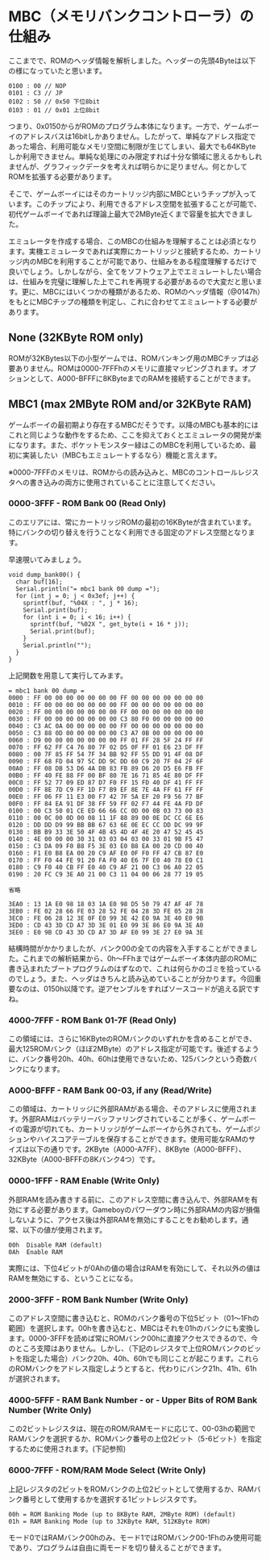 # MBC（メモリバンクコントローラ）の仕組み
ここまでで、ROMのヘッダ情報を解析しました。ヘッダーの先頭4Byteは以下の様になっていたと思います。

```
0100 : 00 // NOP
0101 : C3 // JP
0102 : 50 // 0x50 下位8bit
0103 : 01 // 0x01 上位8bit
```

つまり、0x0150からがROMのプログラム本体になります。一方で、ゲームボーイのアドレスバスは16bitしかありません。したがって、単純なアドレス指定であった場合、利用可能なメモリ空間に制限が生じてしまい、最大でも64KByteしか利用できません。単純な処理にのみ限定すれば十分な領域に思えるかもしれませんが、グラフィックデータを考えれば明らかに足りません。何とかしてROMを拡張する必要があります。

そこで、ゲームボーイにはそのカートリッジ内部にMBCというチップが入っています。このチップにより、利用できるアドレス空間を拡張することが可能で、初代ゲームボーイであれば理論上最大で2MByte近くまで容量を拡大できました。

エミュレータを作成する場合、このMBCの仕組みを理解することは必須となります。実機エミュレータであれば実際にカートリッジと接続するため、カートリッジ内のMBCを利用することが可能であり、仕組みをある程度理解するだけで良いでしょう。しかしながら、全てをソフトウェア上でエミュレートしたい場合は、仕組みを完璧に理解した上でこれを再現する必要があるので大変だと思います。更に、MBCにはいくつかの種類があるため、ROMのヘッダ情報（@0147h）をもとにMBCチップの種類を判定し、これに合わせてエミュレートする必要があります。

## None (32KByte ROM only)
ROMが32KBytes以下の小型ゲームでは、ROMバンキング用のMBCチップは必要ありません。ROMは0000-7FFFhのメモリに直接マッピングされます。オプションとして、A000-BFFFに8KByteまでのRAMを接続することができます。

## MBC1 (max 2MByte ROM and/or 32KByte RAM)
ゲームボーイの最初期より存在するMBCだそうです。以降のMBCも基本的にはこれと同じような動作をするため、ここを抑えておくとエミュレータの開発が楽になります。また、ポケットモンスター緑はこのMBCを利用しているため、最初に実装したい（MBCもエミュレートするなら）機能と言えます。

※0000-7FFFのメモリは、ROMからの読み込みと、MBCのコントロールレジスタへの書き込みの両方に使用されていることに注意してください。

### 0000-3FFF - ROM Bank 00 (Read Only)
このエリアには、常にカートリッジROMの最初の16KByteが含まれています。特にバンクの切り替えを行うことなく利用できる固定のアドレス空間となります。

早速覗いてみましょう。

```c:
void dump_bank00() {
  char buf[16];
  Serial.println("= mbc1 bank 00 dump =");
  for (int j = 0; j < 0x3ef; j++) {
    sprintf(buf, "%04X : ", j * 16);
    Serial.print(buf);
    for (int i = 0; i < 16; i++) {
      sprintf(buf, "%02X ", get_byte(i + 16 * j));
      Serial.print(buf);
    }
    Serial.println("");
  }  
}
```

上記関数を用意して実行してみます。

```
= mbc1 bank 00 dump =
0000 : FF 00 00 00 00 00 00 00 FF 00 00 00 00 00 00 00 
0010 : FF 00 00 00 00 00 00 00 FF 00 00 00 00 00 00 00 
0020 : FF 00 00 00 00 00 00 00 FF 00 00 00 00 00 00 00 
0030 : FF 00 00 00 00 00 00 00 C3 80 F0 00 00 00 00 00 
0040 : C3 AC 0A 00 00 00 00 00 FF 00 00 00 00 00 00 00 
0050 : C3 88 0D 00 00 00 00 00 C3 A7 0B 00 00 00 00 00 
0060 : D9 00 00 00 00 00 00 00 FF 01 FF 28 5F 24 FF FF 
0070 : FF 62 FF C4 76 80 7F 02 D5 0F FF 01 E6 23 DF FF 
0080 : 00 7F 85 FF 54 7F 34 BB 92 FF 55 DD 91 4F 08 DF 
0090 : FF 68 FD 04 97 5C DD 9C DD 60 C9 20 7F 04 2F 6F 
00A0 : FF 08 DB 53 D6 4A DB 83 FB 89 D6 20 D5 E6 FB FF 
00B0 : FF 40 FE 88 FF 00 BF 80 7E 16 71 85 4E 80 DF FF 
00C0 : FF 52 77 09 ED 87 D7 F0 FF 15 FD 40 DF 41 FF FF 
00D0 : FF 8E 7D C9 FF 1D F7 B9 EF 8E 7E 4A FF 61 FF FF 
00E0 : FF 06 FF 11 E3 00 F7 42 7F 5A EF 20 F9 56 77 BF 
00F0 : FF 84 EA 91 DF 38 FF 59 FF 02 F7 44 FE 4A FD DF 
0100 : 00 C3 50 01 CE ED 66 66 CC 0D 00 0B 03 73 00 83 
0110 : 00 0C 00 0D 00 08 11 1F 88 89 00 0E DC CC 6E E6 
0120 : DD DD D9 99 BB BB 67 63 6E 0E EC CC DD DC 99 9F 
0130 : BB B9 33 3E 50 4F 4B 45 4D 4F 4E 20 47 52 45 45 
0140 : 4E 00 00 00 30 31 03 03 04 03 00 33 01 9B F5 47 
0150 : C3 DA 09 F0 B8 F5 3E 03 E0 B8 EA 00 20 CD 00 40 
0160 : F1 E0 B8 EA 00 20 C9 AF E0 0F F0 FF 47 CB 87 E0 
0170 : FF F0 44 FE 91 20 FA F0 40 E6 7F E0 40 78 E0 C1 
0180 : C9 F0 40 CB FF E0 40 C9 AF 21 00 C3 06 A0 22 05 
0190 : 20 FC C9 3E A0 21 00 C3 11 04 00 06 28 77 19 05 

省略

3EA0 : 13 1A E0 98 18 03 1A E0 98 D5 50 79 47 AF 4F 78 
3EB0 : FE 02 28 66 FE 03 28 52 FE 04 28 3D FE 05 28 28 
3EC0 : FE 06 28 12 3E 0F E0 99 3E 42 E0 9A 3E 40 E0 9B 
3ED0 : CD 43 3D CD A7 3D 3E 01 E0 99 3E 86 E0 9A 3E A0 
3EE0 : E0 9B CD 43 3D CD A7 3D AF E0 99 3E 27 E0 9A 3E 
```

結構時間がかかりましたが、バンク00の全ての内容を入手することができました。これまでの解析結果から、0h～FFhまではゲームボーイ本体内部のROMに書き込まれたブートプログラムのはずなので、これは何らかのゴミを拾っているのでしょう。また、ヘッダはきちんと読み込めていることが分かります。今回重要なのは、0150h以降です。逆アセンブルをすればソースコードが追える訳ですね。

### 4000-7FFF - ROM Bank 01-7F (Read Only)
この領域には、さらに16KByteのROMバンクのいずれかを含めることができ、最大125ROMバンク（ほぼ2MByte）のアドレス指定が可能です。後述するように、バンク番号20h、40h、60hは使用できないため、125バンクという奇数バンクになります。

### A000-BFFF - RAM Bank 00-03, if any (Read/Write)
この領域は、カートリッジに外部RAMがある場合、そのアドレスに使用されます。外部RAMはバッテリーバッファリングされていることが多く、ゲームボーイの電源が切れても、カートリッジがゲームボーイから外されても、ゲームポジションやハイスコアテーブルを保存することができます。使用可能なRAMのサイズは以下の通りです。2KByte（A000-A7FF）、8KByte（A000-BFFF）、32KByte（A000-BFFFの8Kバンク4つ）です。

### 0000-1FFF - RAM Enable (Write Only)
外部RAMを読み書きする前に、このアドレス空間に書き込んで、外部RAMを有効にする必要があります。Gameboyのパワーダウン時に外部RAMの内容が損傷しないように、アクセス後は外部RAMを無効にすることをお勧めします。通常、以下の値が使用されます。

```
00h  Disable RAM (default)
0Ah  Enable RAM
```

実際には、下位4ビットが0Ahの値の場合はRAMを有効にして、それ以外の値はRAMを無効にする、ということになる。

### 2000-3FFF - ROM Bank Number (Write Only)
このアドレス空間に書き込むと、ROMのバンク番号の下位5ビット（01～1Fhの範囲）を選択します。00hを書き込むと、MBCはそれを01hのバンクにも変換します。0000-3FFFを読めば常にROMバンク00hに直接アクセスできるので、今のところ支障はありません。しかし、（下記のレジスタで上位ROMバンクのビットを指定した場合）バンク20h、40h、60hでも同じことが起こります。これらのROMバンクをアドレス指定しようとすると、代わりにバンク21h、41h、61hが選択されます。

### 4000-5FFF - RAM Bank Number - or - Upper Bits of ROM Bank Number (Write Only)
この2ビットレジスタは、現在のROM/RAMモードに応じて、00-03hの範囲でRAMバンクを選択するか、ROMバンク番号の上位2ビット（5-6ビット）を指定するために使用されます。(下記参照)

### 6000-7FFF - ROM/RAM Mode Select (Write Only)
上記レジスタの2ビットをROMバンクの上位2ビットとして使用するか、RAMバンク番号として使用するかを選択する1ビットレジスタです。

```
00h = ROM Banking Mode (up to 8KByte RAM, 2MByte ROM) (default)
01h = RAM Banking Mode (up to 32KByte RAM, 512KByte ROM)
```

モード0ではRAMバンク00hのみ、モード1ではROMバンク00-1Fhのみ使用可能であり、プログラムは自由に両モードを切り替えることができます。


